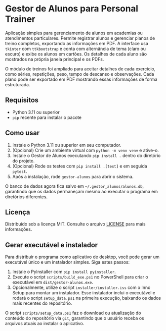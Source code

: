 # Gestor de Alunos para Personal Trainer

Aplicação simples para gerenciamento de alunos em academias ou atendimentos particulares.
Permite registrar alunos e gerenciar planos de treino completos, exportando
as informações em PDF. A interface usa `tkinter` com `ttkbootstrap` e conta com
alternância de tema (claro ou escuro) e exibe os alunos em cartões. Os detalhes
de cada aluno são mostrados na própria janela principal e os PDFs.

O módulo de treinos foi ampliado para aceitar detalhes de cada exercício, como séries, repetições,
peso, tempo de descanso e observações. Cada plano pode ser exportado em PDF mostrando essas
informações de forma estruturada.

## Requisitos
- Python 3.11 ou superior
- `pip` recente para instalar o pacote

## Como usar
1. Instale o Python 3.11 ou superior em seu computador.
2. (Opcional) Crie um ambiente virtual com `python -m venv venv` e ative-o.
3. Instale o Gestor de Alunos executando `pip install .` dentro do diretório do projeto.
4. (Opcional) Rode os testes com `pip install .[test]` e em seguida `pytest`.
5. Após a instalação, rode `gestor-alunos` para abrir o sistema.

O banco de dados agora fica salvo em `~/.gestor_alunos/alunos.db`,
garantindo que os dados permaneçam mesmo ao executar o programa
em diretórios diferentes.

## Licença

Distribuído sob a licença MIT. Consulte o arquivo [LICENSE](LICENSE) para mais
informações.

## Gerar executável e instalador

Para distribuir o programa como aplicativo de desktop, você pode gerar um
executável único e um instalador simples. Siga estes passos:

1. Instale o PyInstaller com `pip install pyinstaller`.
2. Execute o script `scripts/build_exe.ps1` no PowerShell para criar o
   executável em `dist/gestor-alunos.exe`.
3. Opcionalmente, utilize o script `installer/installer.iss` com o Inno Setup
   para montar um instalador. Esse instalador inclui o executável e rodará o
   script `setup_data.ps1` na primeira execução, baixando os dados mais recentes
   do repositório.

O script `scripts/setup_data.ps1` faz o download ou atualização do conteúdo do
repositório via `git`, garantindo que o usuário receba os arquivos atuais ao
instalar o aplicativo.
